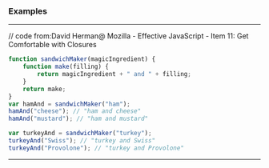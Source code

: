 


### Examples

---
// code from:David Herman@ Mozilla - Effective JavaScript - Item 11: Get Comfortable with Closures


```javascript
function sandwichMaker(magicIngredient) {
	function make(filling) {
		return magicIngredient + " and " + filling;
	}
	return make;
}
var hamAnd = sandwichMaker("ham");
hamAnd("cheese"); // "ham and cheese"
hamAnd("mustard"); // "ham and mustard"

var turkeyAnd = sandwichMaker("turkey");
turkeyAnd("Swiss"); // "turkey and Swiss"
turkeyAnd("Provolone"); // "turkey and Provolone"
```
---
